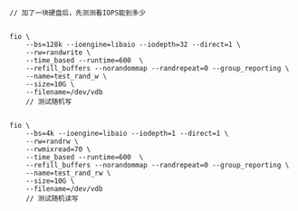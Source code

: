     // 加了一块硬盘后，先测测看IOPS能到多少


    fio \
        --bs=128k --ioengine=libaio --iodepth=32 --direct=1 \
        --rw=randwrite \
        --time_based --runtime=600  \
        --refill_buffers --norandommap --randrepeat=0 --group_reporting \
        --name=test_rand_w \
        --size=10G \
        --filename=/dev/vdb
        // 测试随机写


    fio \
        --bs=4k --ioengine=libaio --iodepth=1 --direct=1 \
        --rw=randrw \
        --rwmixread=70 \
        --time_based --runtime=600  \
        --refill_buffers --norandommap --randrepeat=0 --group_reporting \
        --name=test_rand_rw \
        --size=10G \
        --filename=/dev/vdb
        // 测试随机读写
